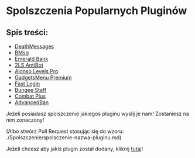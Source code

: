 # Spolszczenia Popularnych Pluginów

## Spis treści:
- [DeathMessages](https://github.com/vBagieta/Minecraft/blob/main/Pluginy/Spolszczenia/spolszczenie-death-messages.md)
- [BMsg](https://github.com/vBagieta/Minecraft/blob/main/Pluginy/Spolszczenia/spolszczenie-bmsg.md)
- [Emerald Bank](https://github.com/vBagieta/Minecraft/blob/main/Pluginy/Spolszczenia/spolszczenie-emerald-bank.md)
- [2LS AntiBot](https://github.com/vBagieta/Minecraft/blob/main/Pluginy/Spolszczenia/spolszczenie-2ls-antibot.md)
- [Alonso Levels Pro](https://github.com/vBagieta/Minecraft/blob/main/Pluginy/Spolszczenia/spolszczenie-alonsolevelspro.md)
- [GadgetsMenu Premium](https://github.com/vBagieta/Minecraft/blob/main/Pluginy/Spolszczenia/spolszczenie-gadgetsmenu-premium.md)
- [Fast Login](https://github.com/vBagieta/Minecraft/blob/main/Pluginy/Spolszczenia/spolszczenie-fastlogin.md)
- [Bungee Staff](https://github.com/vBagieta/Minecraft/blob/main/Pluginy/Spolszczenia/spolszczenie-bungeestaff.md)
- [Combat Plus](https://github.com/vBagieta/Minecraft/blob/main/Pluginy/Spolszczenia/spolszczenie-combatplus.md)
- [AdvancedBan](https://github.com/vBagieta/CatCode-DOCS/blob/main/Pluginy/Spolszczenia/spolszczenie_advancedban.md)

Jeżeli posiadasz spolszczenie jakiegoś pluginu wyslij je nam! Zostaniesz na nim zonaczony!

(Albo stwórz Pull Request stosując się do wzoru: ./Spolszczenie/spolsczenie-nazwa-pluginu.md)

Jeżeli chcesz aby jakiś plugin został dodany, kliknij [tutaj](https://github.com/vBagieta/Minecraft/issues)!

